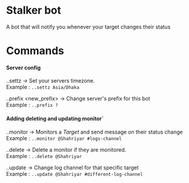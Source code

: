 # Stalker bot
A bot that will notify you whenever your target changes their status

# Commands
#### Server config
..settz <timezone> -> Set your servers timezone. \
Example : `..settz Asia/Dhaka`

..prefix <new_prefix> -> Change server's prefix for this bot \
Example : `..prefix ?`


#### Adding deleting and updating monitor`
..monitor <target> <channel> -> Monitors a *Target* and send message on their status change \
Example : `..monitor @Shahriyar #logs-channel`

..delete <target> -> Delete a monitor if they are monitored. \
Example : `..delete @Shahriyar`

..update <target> <channel> -> Change log channel for that specific target \
Example : `..update @Shahriyar #different-log-channel`

